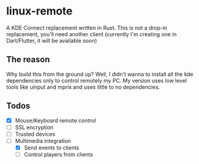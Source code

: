 # linux-remote

A KDE Connect replacement written in Rust. This is not a drop-in replacement, you'll need another client (currently I'm creating one in Dart/Flutter, it will be available soon)

## The reason

Why build this from the ground up? Well, I didn't wanna to install all the kde dependencies only to control remotely my PC.
My version uses low level tools like uinput and mpris and uses little to no dependencies.

## Todos

- [x] Mouse/Keyboard remote control
- [ ] SSL encryption
- [ ] Trusted devices
- [ ] Multimedia integration
  - [x] Send events to clients
  - [ ] Control players from clients 